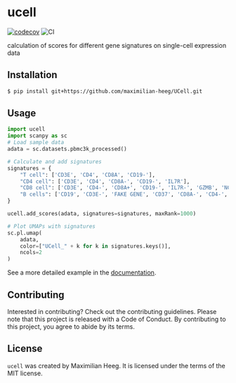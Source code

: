 # ucell

[![codecov](https://codecov.io/gh/maximilian-heeg/UCell/graph/badge.svg?token=YH55RI83BQ)](https://codecov.io/gh/maximilian-heeg/UCell)
![CI](https://github.com/maximilian-heeg/UCell/actions/workflows/ci.yml/badge.svg)

calculation of scores for different gene signatures on single-cell expression data

## Installation

```bash
$ pip install git+https://github.com/maximilian-heeg/UCell.git
```

## Usage

```python
import ucell
import scanpy as sc
# Load sample data
adata = sc.datasets.pbmc3k_processed()

# Calculate and add signatures
signatures = {
    "T cell": ['CD3E', 'CD4', 'CD8A', 'CD19-'],
    "CD4 cell": ['CD3E', 'CD4', 'CD8A-', 'CD19-', 'IL7R'],
    "CD8 cell": ['CD3E', 'CD4-', 'CD8A+', 'CD19-', 'IL7R-', 'GZMB', 'NCAM1-', 'FCGR3A-'],
    "B cells": ['CD19', 'CD3E-', 'FAKE GENE', 'CD37', 'CD8A-', 'CD4-', 'ITGAX-']
}

ucell.add_scores(adata, signatures=signatures, maxRank=1000)

# Plot UMAPs with signatures
sc.pl.umap(
    adata,
    color=["UCell_" + k for k in signatures.keys()],
    ncols=2
)
```

See a more detailed example in the [documentation](https://ucell.heeg.io/).

## Contributing

Interested in contributing? Check out the contributing guidelines. Please note that this project is released with a Code of Conduct. By contributing to this project, you agree to abide by its terms.

## License

`ucell` was created by Maximilian Heeg. It is licensed under the terms of the MIT license.


